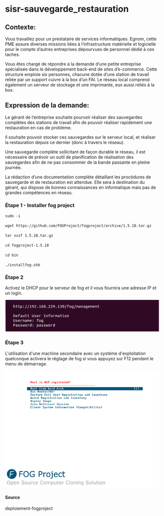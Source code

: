 # sisr-sauvegarde_restauration



## Contexte:

Vous travaillez pour un prestataire de services informatiques. Egnom, cette PME assure diverses missions liées à l’infrastructure matérielle et logicielle pour le compte d’autres entreprises dépourvues de personnel dédié à ces taches.

Vous êtes chargé de répondre à la demande d’une petite entreprise spécialisée dans le développement back-end de sites d’e-commerce.
Cette structure emploie six personnes, chacune dotée d’une station de travail reliée par un support cuivre à la box d’un FAI.
Le réseau local comprend également un serveur de stockage et une imprimante, eux aussi reliés à la box.


## Expression de la demande: 

Le gérant de l’entreprise souhaite pourvoir réaliser des sauvegardes complètes des stations de travail afin de pouvoir réaliser rapidement une restauration en cas de problème.

Il souhaite pouvoir stocker ces sauvegardes sur le serveur local, et réaliser la restauration depuis ce dernier (donc à travers le réseau).

Une sauvegarde complète sollicitant de façon durable le réseau, il est nécessaire de prévoir un outil de planification de réalisation des sauvegardes afin de ne pas consommer de la bande passante en pleine journée.

La rédaction d’une documentation complète détaillant les procédures de sauvegarde et de restauration est attendue. Elle sera à destination du gérant, qui dispose de bonnes connaissances en informatique mais pas de grandes compétences en réseau.


### Étape 1 - Installer fog project

```
sudo -i

wget https://github.com/FOGProject/fogproject/archive/1.5.10.tar.gz

tar xvzf 1.5.10.tar.gz

cd fogproject-1.5.10

cd bin

./installfog.shb  

```

### Étape 2

Activez le DHCP pour le serveur de fog et il vous fournira une adresse IP et un login.

<img src="https://github.com/Pyncro/sisr-sauvegarde_restauration/blob/main/fog%20tp/fog-credentials.PNG" />


### Étape 3

L'utilisation d'une machine secondaire avec un système d'exploitation quelconque activera le réglage de fog si vous appuyez sur F12 pendant le menu de démarrage.

<img src="https://github.com/Pyncro/sisr-sauvegarde_restauration/blob/main/fog%20tp/fogf12.PNG" />

#### Source

deploiement-fogproject
